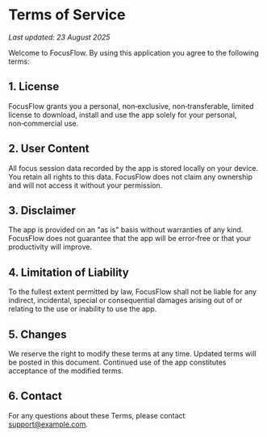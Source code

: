 # Terms of Service

_Last updated: 23 August 2025_

Welcome to FocusFlow. By using this application you agree to the following terms:

## 1. License

FocusFlow grants you a personal, non‑exclusive, non‑transferable, limited license to download, install and use the app solely for your personal, non‑commercial use.

## 2. User Content

All focus session data recorded by the app is stored locally on your device. You retain all rights to this data. FocusFlow does not claim any ownership and will not access it without your permission.

## 3. Disclaimer

The app is provided on an "as is" basis without warranties of any kind. FocusFlow does not guarantee that the app will be error‑free or that your productivity will improve.

## 4. Limitation of Liability

To the fullest extent permitted by law, FocusFlow shall not be liable for any indirect, incidental, special or consequential damages arising out of or relating to the use or inability to use the app.

## 5. Changes

We reserve the right to modify these terms at any time. Updated terms will be posted in this document. Continued use of the app constitutes acceptance of the modified terms.

## 6. Contact

For any questions about these Terms, please contact support@example.com.